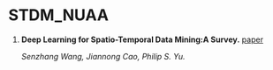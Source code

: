 # STDM_NUAA
1. **Deep Learning for Spatio-Temporal Data Mining:A Survey.** [paper](https://arxiv.org/pdf/1906.04928.pdf)

    *Senzhang Wang, Jiannong Cao, Philip S. Yu.* 

<!-- 1. **Locally Balanced Inductive Matrix Completion for Demand-Supply Inference in Stationless Bike-Sharing Systems.** [paper](https://./paper/STDM.pdf)
